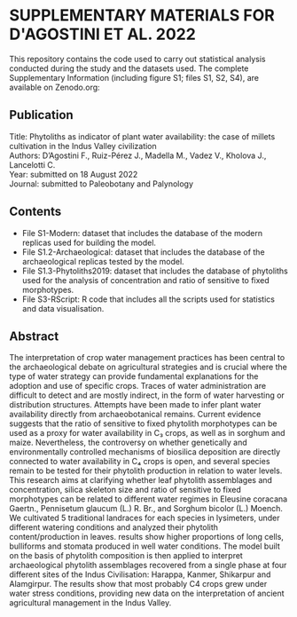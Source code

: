 # SUPPLEMENTARY MATERIALS FOR D'AGOSTINI ET AL. 2022

This repository contains the code used to carry out statistical analysis conducted during the study and the datasets used. The complete Supplementary Information (including figure S1; files S1, S2, S4), are available on Zenodo.org: 

## Publication
Title: Phytoliths as indicator of plant water availability: the case of millets cultivation in the Indus Valley civilization  
Authors: D’Agostini F., Ruiz-Pérez J., Madella M., Vadez V., Kholova J., Lancelotti C.  
Year: submitted on 18 August 2022  
Journal: submitted to Paleobotany and Palynology  

## Contents
* File S1-Modern: dataset that includes the database of the modern replicas used for building the model. 
* File S1.2-Archaeological: dataset that includes the database of the archaeological replicas tested by the model.
* File S1.3-Phytoliths2019: dataset that includes the database of phytoliths used for the analysis of concentration and ratio of sensitive to fixed morphotypes.
* File S3-RScript: R code that includes all the scripts used for statistics and data visualisation.
 

## Abstract
The interpretation of crop water management practices has been central to the archaeological debate on agricultural strategies and is crucial where the type of water strategy can provide fundamental explanations for the adoption and use of specific crops. Traces of water administration are difficult to detect and are mostly indirect, in the form of water harvesting or distribution structures. Attempts have been made to infer plant water availability directly from archaeobotanical remains. Current evidence suggests that the ratio of sensitive to fixed phytolith morphotypes can be used as a proxy for water availability in C₃ crops, as well as in sorghum and maize. Nevertheless, the controversy on whether genetically and environmentally controlled mechanisms of biosilica deposition are directly connected to water availability in C₄ crops is open, and several species remain to be tested for their phytolith production in relation to water levels. This research aims at clarifying whether leaf phytolith assemblages and concentration, silica skeleton size and ratio of sensitive to fixed morphotypes can be related to different water regimes in Eleusine coracana Gaertn., Pennisetum glaucum (L.) R. Br., and Sorghum bicolor (L.) Moench. We cultivated 5 traditional landraces for each species in lysimeters, under different watering conditions and analyzed their phytolith content/production in leaves. results show higher proportions of long cells, bulliforms and stomata produced in well water conditions. The model built on the basis of phytolith composition is then applied to interpret archaeological phytolith assemblages recovered from a single phase at four different sites of the Indus Civilisation: Harappa, Kanmer, Shikarpur and Alamgirpur. The results show that most probably C4 crops grew under water stress conditions, providing new data on the interpretation of ancient agricultural management in the Indus Valley.

